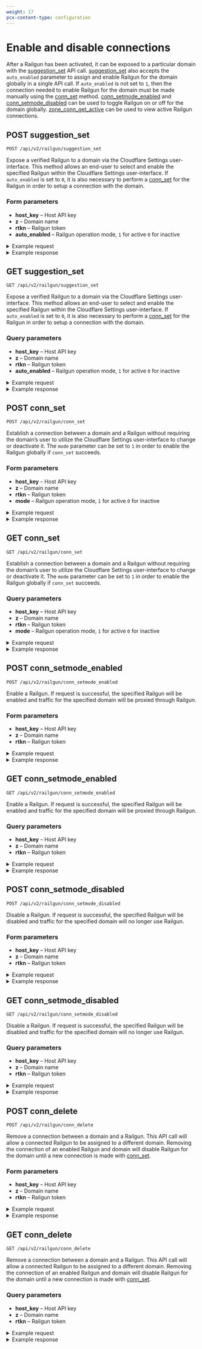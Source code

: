 ```yaml
---
weight: 17
pcx-content-type: configuration
---
```


# Enable and disable connections

After a Railgun has been activated, it can be exposed to a particular domain with the [suggestion_set](/user-guide/optimized-partner-api/enable-and-disable-connections#post-suggestion_set) API call. [suggestion_set](/user-guide/optimized-partner-api/enable-and-disable-connections#post-suggestion_set) also accepts the `auto_enabled` parameter to assign and enable Railgun for the domain globally in a single API call. If `auto_enabled` is not set to `1`, then the connection needed to enable Railgun for the domain must be made manually using the [conn_set](/user-guide/optimized-partner-api/enable-and-disable-connections#post-conn_set) method. [conn_setmode_enabled](/user-guide/optimized-partner-api/enable-and-disable-connections#post-conn_setmode_enabled) and [conn_setmode_disabled](/user-guide/optimized-partner-api/enable-and-disable-connections#post-conn_setmode_disabled) can be used to toggle Railgun on or off for the domain globally. [zone_conn_get_active](/user-guide/optimized-partner-api/list-railgun-details#post-zone_conn_get_active) can be used to view active Railgun connections.

## POST suggestion_set

`POST /api/v2/railgun/suggestion_set`

Expose a verified Railgun to a domain via the Cloudflare Settings user-interface. This method allows an end-user to select and enable the specified Railgun within the Cloudflare Settings user-interface. If `auto_enabled` is set to `0`, it is also necessary to perform a [conn_set](/user-guide/optimized-partner-api/enable-and-disable-connections#post-conn_set) for the Railgun in order to setup a connection with the domain.

### Form parameters

- **host_key** – Host API key
- **z** – Domain name
- **rtkn** – Railgun token
- **auto_enabled** – Railgun operation mode, `1` for active `0` for inactive

<details>
<summary>Example request</summary>
<div>

```txt
POST /api/v2/railgun/suggestion_set HTTP/1.1
Host: www.cloudflare.com
Accept: */*
Content-Type: application/x-www-form-urlencoded

Example form parameters:

host_key=e111dff66d1fddfda6a888c9992d4366
rtkn=7h8i9j0k1l2m3n4o5p6q7r8id9h0j1l
auto_enabled=0
z=example.com
```

</div>
</details>

<details>
<summary>Example response</summary>
<div>

```txt
HTTP/1.1 200 OK
Content-Type: application/json

{
     "msg": null,
     "response": {
        "act": "railgun_suggest",
        "railgun_id": "1",
    },
    "result": "success"
}
```

</div>
</details>

## GET suggestion_set

`GET /api/v2/railgun/suggestion_set`

Expose a verified Railgun to a domain via the Cloudflare Settings user-interface. This method allows an end-user to select and enable the specified Railgun within the Cloudflare Settings user-interface. If `auto_enabled` is set to `0`, it is also necessary to perform a [conn_set](/user-guide/optimized-partner-api/enable-and-disable-connections#post-conn_set) for the Railgun in order to setup a connection with the domain.

### Query parameters

- **host_key** – Host API key
- **z** – Domain name
- **rtkn** – Railgun token
- **auto_enabled** – Railgun operation mode, `1` for active `0` for inactive

<details>
<summary>Example request</summary>
<div>

```txt
GET /api/v2/railgun/suggestion_set?host_key=&rtkn=&z=&mode= HTTP/1.1
Host: www.cloudflare.com
Accept: */*
Content-Type: application/x-www-form-urlencoded

Example query string parameters:

host_key=e111dff66d1fddfda6a888c9992d4366
rtkn=7h8i9j0k1l2m3n4o5p6q7r8id9h0j1l
auto_enabled=0
z=example.com
```

</div>
</details>

<details>
<summary>Example response</summary>
<div>

```txt
HTTP/1.1 200 OK
Content-Type: application/json

{
     "msg": null,
     "response": {
        "act": "railgun_suggest",
        "railgun_id": "1",
    },
    "result": "success"
}
```

</div>
</details>

## POST conn_set

`POST /api/v2/railgun/conn_set`

Establish a connection between a domain and a Railgun without requiring the domain’s user to utilize the Cloudflare Settings user-interface to change or deactivate it. The `mode` parameter can be set to `1` in order to enable the Railgun globally if `conn_set` succeeds.

### Form parameters

- **host_key** – Host API key
- **z** – Domain name
- **rtkn** – Railgun token
- **mode** – Railgun operation mode, `1` for active `0` for inactive

<details>
<summary>Example request</summary>
<div>

```txt
POST /api/v2/railgun/conn_set HTTP/1.1
Host: www.cloudflare.com
Accept: */*
Content-Type: application/x-www-form-urlencoded

Example form parameters:

host_key=e111dff66d1fddfda6a888c9992d4366
rtkn=7h8i9j0k1l2m3n4o5p6q7r8id9h0j1l
mode=0
z=example.com
```

</div>
</details>

<details>
<summary>Example response</summary>
<div>

```txt
HTTP/1.1 200 OK
Content-Type: application/json

{
     "msg": null,
     "response": {
        "act": "railgun_conn_set",
        "railgun_conn_id": "1",
        "railgun_rec_name": "rg-d65dfffff666a77fd3dea2a7cfeede90.port2408.net"
    },
    "result": "success"
}
```

</div>
</details>

## GET conn_set

`GET /api/v2/railgun/conn_set`

Establish a connection between a domain and a Railgun without requiring the domain’s user to utilize the Cloudflare Settings user-interface to change or deactivate it. The `mode` parameter can be set to `1` in order to enable the Railgun globally if `conn_set` succeeds.

### Query parameters

- **host_key** – Host API key
- **z** – Domain name
- **rtkn** – Railgun token
- **mode** – Railgun operation mode, `1` for active `0` for inactive

<details>
<summary>Example request</summary>
<div>

```txt
GET /api/v2/railgun/conn_set?host_key=&rtkn=&z=&mode= HTTP/1.1
Host: www.cloudflare.com
Accept: */*
Content-Type: application/x-www-form-urlencoded

Example query string parameters:

host_key=e111dff66d1fddfda6a888c9992d4366
rtkn=7h8i9j0k1l2m3n4o5p6q7r8id9h0j1l
mode=0
z=example.com
```

</div>
</details>

<details>
<summary>Example response</summary>
<div>

```txt
HTTP/1.1 200 OK
Content-Type: application/json

{
     "msg": null,
     "response": {
        "act": "railgun_conn_set",
        "railgun_conn_id": "1",
        "railgun_rec_name": "rg-d65dfffff666a77fd3dea2a7cfeede90.port2408.net"
    },
    "result": "success"
}
```

</div>
</details>

## POST conn_setmode_enabled

`POST /api/v2/railgun/conn_setmode_enabled`

Enable a Railgun. If request is successful, the specified Railgun will be enabled and traffic for the specified domain will be proxied through Railgun.

### Form parameters

- **host_key** – Host API key
- **z** – Domain name
- **rtkn** – Railgun token

<details>
<summary>Example request</summary>
<div>

```txt
POST /api/v2/railgun/conn_setmode_enabled HTTP/1.1
Host: www.cloudflare.com
Accept: */*
Content-Type: application/x-www-form-urlencoded

Example form parameters:

host_key=e111dff66d1fddfda6a888c9992d4366
rtkn=7h8i9j0k1l2m3n4o5p6q7r8id9h0j1l
z=example.com
```

</div>
</details>

<details>
<summary>Example response</summary>
<div>

```txt
HTTP/1.1 200 OK
Content-Type: application/json

{
     "msg": null,
     "response": {
         "act": "railgun_conn_setmode_enabled",
         "railgun_id": "1"
     },
     "result": "success"
}
```

</div>
</details>

## GET conn_setmode_enabled

`GET /api/v2/railgun/conn_setmode_enabled`

Enable a Railgun. If request is successful, the specified Railgun will be enabled and traffic for the specified domain will be proxied through Railgun.

### Query parameters

- **host_key** – Host API key
- **z** – Domain name
- **rtkn** – Railgun token

<details>
<summary>Example request</summary>
<div>

```txt
GET /api/v2/railgun/conn_setmode_enabled?host_key=&rtkn=&z= HTTP/1.1
Host: www.cloudflare.com
Accept: */*
Content-Type: application/x-www-form-urlencoded

Example query string parameters:

host_key=e111dff66d1fddfda6a888c9992d4366
rtkn=7h8i9j0k1l2m3n4o5p6q7r8id9h0j1l
z=example.com
```

</div>
</details>

<details>
<summary>Example response</summary>
<div>

```txt
HTTP/1.1 200 OK
Content-Type: application/json

{
     "msg": null,
     "response": {
         "act": "railgun_conn_setmode_enabled",
         "railgun_id": "1"
     },
     "result": "success"
}
```

</div>
</details>

## POST conn_setmode_disabled

`POST /api/v2/railgun/conn_setmode_disabled`

Disable a Railgun. If request is successful, the specified Railgun will be disabled and traffic for the specified domain will no longer use Railgun.

### Form parameters

- **host_key** – Host API key
- **z** – Domain name
- **rtkn** – Railgun token

<details>
<summary>Example request</summary>
<div>

```txt
POST /api/v2/railgun/conn_setmode_disabled HTTP/1.1
Host: www.cloudflare.com
Accept: */*
Content-Type: application/x-www-form-urlencoded

Example form parameters:

host_key=e111dff66d1fddfda6a888c9992d4366
rtkn=7h8i9j0k1l2m3n4o5p6q7r8id9h0j1l
z=example.com
```

</div>
</details>

<details>
<summary>Example response</summary>
<div>

```txt
HTTP/1.1 200 OK
Content-Type: application/json

{
     "msg": null,
     "response": {
         "act": "railgun_conn_setmode_disabled",
         "railgun_id": "1"
     },
     "result": "success"
}
```

</div>
</details>

## GET conn_setmode_disabled

`GET /api/v2/railgun/conn_setmode_disabled`

Disable a Railgun. If request is successful, the specified Railgun will be disabled and traffic for the specified domain will no longer use Railgun.

### Query parameters

- **host_key** – Host API key
- **z** – Domain name
- **rtkn** – Railgun token

<details>
<summary>Example request</summary>
<div>

```txt
GET /api/v2/railgun/conn_setmode_disabled?host_key=&rtkn=&z= HTTP/1.1
Host: www.cloudflare.com
Accept: */*
Content-Type: application/x-www-form-urlencoded

Example query string parameters:

host_key=e111dff66d1fddfda6a888c9992d4366
rtkn=7h8i9j0k1l2m3n4o5p6q7r8id9h0j1l
z=example.com
```

</div>
</details>

<details>
<summary>Example response</summary>
<div>

```txt
HTTP/1.1 200 OK
Content-Type: application/json

{
     "msg": null,
     "response": {
         "act": "railgun_conn_setmode_disabled",
         "railgun_id": "1"
     },
     "result": "success"
}
```

</div>
</details>

## POST conn_delete

`POST /api/v2/railgun/conn_delete`

Remove a connection between a domain and a Railgun. This API call will allow a connected Railgun to be assigned to a different domain. Removing the connection of an enabled Railgun and domain will disable Railgun for the domain until a new connection is made with [conn_set](/user-guide/optimized-partner-api/enable-and-disable-connections#post-conn_set).

### Form parameters

- **host_key** – Host API key
- **z** – Domain name
- **rtkn** – Railgun token

<details>
<summary>Example request</summary>
<div>

```txt
POST /api/v2/railgun/conn_delete HTTP/1.1
Host: www.cloudflare.com
Accept: */*
Content-Type: application/x-www-form-urlencoded

Example form parameters:

host_key=e111dff66d1fddfda6a888c9992d4366
rtkn=7h8i9j0k1l2m3n4o5p6q7r8id9h0j1l
z=example.com
```

</div>
</details>

<details>
<summary>Example response</summary>
<div>

```txt
HTTP/1.1 200 OK
Content-Type: application/json

{
     "msg": null,
     "response": {
         "act": "railgun_conn_delete",
         "railgun_id": "1"
     },
     "result": "success"
}
```

</div>
</details>

## GET conn_delete

`GET /api/v2/railgun/conn_delete`

Remove a connection between a domain and a Railgun. This API call will allow a connected Railgun to be assigned to a different domain. Removing the connection of an enabled Railgun and domain will disable Railgun for the domain until a new connection is made with [conn_set](/user-guide/optimized-partner-api/enable-and-disable-connections#post-conn_set).

### Query parameters

- **host_key** – Host API key
- **z** – Domain name
- **rtkn** – Railgun token

<details>
<summary>Example request</summary>
<div>

```txt
GET /api/v2/railgun/conn_delete?host_key=&rtkn=&z= HTTP/1.1
Host: www.cloudflare.com
Accept: */*
Content-Type: application/x-www-form-urlencoded

Example query string parameters:

host_key=e111dff66d1fddfda6a888c9992d4366
rtkn=7h8i9j0k1l2m3n4o5p6q7r8id9h0j1l
z=example.com
```

</div>
</details>

<details>
<summary>Example response</summary>
<div>

```txt
HTTP/1.1 200 OK
Content-Type: application/json

{
     "msg": null,
     "response": {
         "act": "railgun_conn_delete",
         "railgun_id": "1"
     },
     "result": "success"
}
```

</div>
</details>
